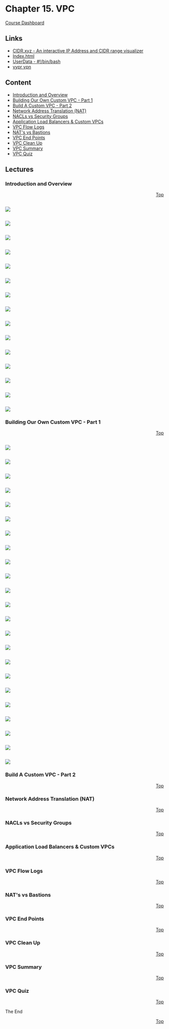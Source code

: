 <a id="top" />

# Chapter 15. VPC
[Course Dashboard](https://acloud.guru/course/aws-certified-developer-associate/dashboard)

## Links
* [CIDR.xyz - An interactive IP Address and CIDR range visualizer](http://cidr.xyz/)
* [Index.html](https://media.acloud.guru/aws-cda/resource/ff7cc045-d8e7-4791-aa68-dfad489b6c9c_8004a209-9313-36c8-c86d-5e1d537e3582/aws-cda-d6a3a04b-5575-487f-91fa-e51cc0083047.txt?Expires=1521051612&Signature=JDOQYaV5jjAuqDQIYKZoY3RFokpfJbE8N5fMJ19UCiZt3YyA2chG5E9ceFKlOpZOQeZnLJQ+gRJikrv2XqnAOcNafb3aFqBEN4GrkO7dYoy6cQn/Lp8m/saoMMDwUAmnvie+2gEu4F9vuPWRuGFArXIr9U83SfExxJht9mT32TBwTUH0q5FpcAxXItaHiGdGH66TFBOZsBzhTeErs0xGkfcIv26vGx7m8K9i7J8O77n4E+n5rAGzsMAKqBuwbXi+8/VrBiXruIJqWM7p2QH6Nuds/1TL+zEsI50yrKfGoUqe/3Uurlu4vrHX8Na/HTTpeAzS645dy0pzPvO3GlMFrQ==&Key-Pair-Id=APKAISLU6JPYU7SF6EUA)
* [UserData - #!/bin/bash](https://media.acloud.guru/aws-cda/resource/2ecb8861-07a0-db40-e694-0cfcb79f3e6f_8004a209-9313-36c8-c86d-5e1d537e3582/aws-cda-fb1ad2da-e6b4-4a2b-a6b3-d5745d4f9e53.txt?Expires=1521051612&Signature=a46KRKSnN7jiyN36Sk64+/y8d8P8Bvz8ko8fa2aetcachgP/PBSbsAEKpdVWaLfL7hWR4F/e6L4SM7PPnHwIGbew3KEl/HIzVn17ojs8MyVSe6zwq4/SNmm4yrgVsVO1calqLPMwg2ZayE54Chl2tesAb81eYnHB8bCr+K1rVS89tyvAEyR/C80gc8gVZpyEhjRQu/CHcA6NbVv9KRSX+G/2rWL3mRyd9iBh50L0Vu5h23mLFo9S5/U+IR/Oetv2OWMKDms3x/x1PLCQ6mndzI1EhgM5FiJxiTRs7BN4Xwd6FsS/HYY02DG2G98UqDsQ1uHSlwWNdw+3Y98IhaHcjA==&Key-Pair-Id=APKAISLU6JPYU7SF6EUA)
* [vypr vpn](https://www.goldenfrog.com/vyprvpn/windows)

## Content

* [Introduction and Overview](#intro)
* [Building Our Own Custom VPC - Part 1](#custom)
* [Build A Custom VPC - Part 2](#part2)
* [Network Address Translation (NAT)](#nat)
* [NACLs vs Security Groups](#nacls-sg)
* [Application Load Balancers & Custom VPCs](#app-lb)
* [VPC Flow Logs](#flow-logs)
* [NAT's vs Bastions](#nat-and-bastions)
* [VPC End Points](#end-points)
* [VPC Clean Up](#clean-up)
* [VPC Summary](#summary)
* [VPC Quiz](#quiz)

## Lectures

<a id="intro"></a>

### Introduction and Overview
<p align="right"><a href="#top">Top</a></p>

![](Screenshot%20from%202018-03-12%2020-35-13.png)
---
![](Screenshot%20from%202018-03-12%2020-35-41.png)
---
![](Screenshot%20from%202018-03-12%2020-36-00.png)
---
![](Screenshot%20from%202018-03-12%2020-36-21.png)
---
![](Screenshot%20from%202018-03-12%2020-36-45.png)
---
![](Screenshot%20from%202018-03-12%2020-36-56.png)
---
![](Screenshot%20from%202018-03-12%2020-39-10.png)
---
![](Screenshot%20from%202018-03-12%2020-40-36.png)
---
![](Screenshot%20from%202018-03-12%2020-41-07.png)
---
![](Screenshot%20from%202018-03-12%2020-41-10.png)
---
![](Screenshot%20from%202018-03-12%2020-43-32.png)
---
![](Screenshot%20from%202018-03-12%2020-44-19.png)
---
![](Screenshot%20from%202018-03-12%2020-45-11.png)
---
![](Screenshot%20from%202018-03-12%2020-45-34.png)
---
![](Screenshot%20from%202018-03-12%2020-46-38.png)
---

<a id="custom"></a>

### Building Our Own Custom VPC - Part 1
<p align="right"><a href="#top">Top</a></p>

![](Screenshot%20from%202018-03-12%2020-46-46.png)
---
![](Screenshot%20from%202018-03-12%2020-47-18.png)
---
![](Screenshot%20from%202018-03-12%2020-47-33.png)
---
![](Screenshot%20from%202018-03-12%2020-48-05.png)
---
![](Screenshot%20from%202018-03-12%2020-48-22.png)
---
![](Screenshot%20from%202018-03-12%2020-48-47.png)
---
![](Screenshot%20from%202018-03-12%2020-48-54.png)
---
![](Screenshot%20from%202018-03-12%2020-49-03.png)
---
![](Screenshot%20from%202018-03-12%2020-49-06.png)
---
![](Screenshot%20from%202018-03-12%2020-49-19.png)
---
![](Screenshot%20from%202018-03-12%2020-49-27.png)
---
![](Screenshot%20from%202018-03-12%2020-49-32.png)
---
![](Screenshot%20from%202018-03-12%2020-49-39.png)
---
![](Screenshot%20from%202018-03-12%2020-50-28.png)
---
![](Screenshot%20from%202018-03-12%2020-50-37.png)
---
![](Screenshot%20from%202018-03-12%2020-50-39.png)
---
![](Screenshot%20from%202018-03-12%2020-50-44.png)
---
![](Screenshot%20from%202018-03-12%2020-50-47.png)
---
![](Screenshot%20from%202018-03-12%2020-51-02.png)
---
![](Screenshot%20from%202018-03-12%2020-51-05.png)
---
![](Screenshot%20from%202018-03-12%2020-51-14.png)
---
![](Screenshot%20from%202018-03-12%2020-51-21.png)
---
![](Screenshot%20from%202018-03-12%2020-51-25.png)
---

<a id="part2"></a>

### Build A Custom VPC - Part 2
<p align="right"><a href="#top">Top</a></p>





<a id="nat"></a>

### Network Address Translation (NAT)
<p align="right"><a href="#top">Top</a></p>




<a id="nacls-sg"></a>

### NACLs vs Security Groups
<p align="right"><a href="#top">Top</a></p>




<a id="app-lb"></a>

### Application Load Balancers & Custom VPCs
<p align="right"><a href="#top">Top</a></p>




<a id="flow-logs"></a>

### VPC Flow Logs
<p align="right"><a href="#top">Top</a></p>




<a id="nat-and-bastions"></a>

### NAT's vs Bastions
<p align="right"><a href="#top">Top</a></p>




<a id="end-points"></a>

### VPC End Points
<p align="right"><a href="#top">Top</a></p>




<a id="clean-up"></a>

### VPC Clean Up
<p align="right"><a href="#top">Top</a></p>




<a id="summary"></a>

### VPC Summary
<p align="right"><a href="#top">Top</a></p>





<a id="quiz"></a>

### VPC Quiz
<p align="right"><a href="#top">Top</a></p>






The End

<p align="right"><a href="#top">Top</a></p>